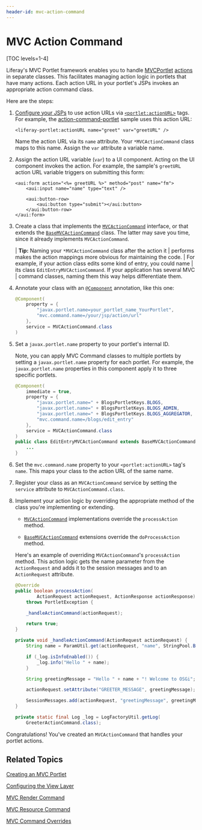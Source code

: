 ```yaml
---
header-id: mvc-action-command
---
```


# MVC Action Command

[TOC levels=1-4]

Liferay's MVC Portlet framework enables you to handle
[MVCPortlet](/docs/7-2/appdev/-/knowledge_base/a/liferay-mvc-portlet)
[actions](/docs/7-2/appdev/-/knowledge_base/a/configuring-the-view-layer#using-action-urls)
in separate classes. This facilitates managing action logic in portlets that
have many actions. Each action URL in your portlet's JSPs invokes an appropriate
action command class. 

Here are the steps:

1.  [Configure your JSPs](/docs/7-2/appdev/-/knowledge_base/a/configuring-the-view-layer)
    to use action URLs via
    [`<portlet:actionURL>`](@platform-ref@/7.2-latest/taglibs/util-taglib/portlet/actionURL.html)
    tags. For example, the
    [action-command-portlet](https://github.com/liferay/liferay-blade-samples/blob/7.1/gradle/apps/action-command-portlet/src/main/resources/META-INF/resources/view.jsp)
    sample uses this action URL:

    ```markup
    <liferay-portlet:actionURL name="greet" var="greetURL" />
    ```

    Name the action URL via its `name` attribute. Your `*MVCActionCommand` class
    maps to this name. Assign the `var` attribute a variable name. 

2.  Assign the action URL variable (`var`) to a UI component. Acting on the UI 
    component invokes the action. For  example, the sample's `greetURL` action
    URL variable triggers on submitting this form: 

    ```markup
    <aui:form action="<%= greetURL %>" method="post" name="fm">
    	<aui:input name="name" type="text" />

    	<aui:button-row>
    		<aui:button type="submit"></aui:button>
    	</aui:button-row>
    </aui:form>
    ```

3.  Create a class that implements the
    [`MVCActionCommand`](@platform-ref@/7.2-latest/javadocs/portal-kernel/com/liferay/portal/kernel/portlet/bridges/mvc/MVCActionCommand.html)
    interface, or that extends the
    [`BaseMVCActionCommand`](@platform-ref@/7.2-latest/javadocs/portal-kernel/com/liferay/portal/kernel/portlet/bridges/mvc/BaseMVCActionCommand.html)
    class. The latter may save you time, since it already implements
    `MVCActionCommand`. 

    | **Tip:** Naming your `*MVCActionCommand` class after the action it 
    | performs makes the action mappings more obvious for maintaining the code.
    | For example, if your action class edits some kind of entry, you could name
    | its class `EditEntryMVCActionCommand`. If your application has several MVC
    | command classes, naming them this way helps differentiate them. 

4.  Annotate your class with an
    [`@Component`](https://osgi.org/javadoc/r6/residential/org/osgi/service/component/annotations/Component.html)
    annotation, like this one:

    ```java
    @Component(
        property = {
            "javax.portlet.name=your_portlet_name_YourPortlet",
            "mvc.command.name=/your/jsp/action/url"
        },
        service = MVCActionCommand.class
    )
    ```

5.  Set a `javax.portlet.name` property to your portlet's internal ID. 

    Note, you can apply MVC Command classes to multiple portlets by setting
    a `javax.portlet.name` property for each portlet. For example, the
    `javax.portlet.name` properties in this component apply it to three
    specific portlets. 

    ```java
    @Component(
        immediate = true,
        property = {
            "javax.portlet.name=" + BlogsPortletKeys.BLOGS,
            "javax.portlet.name=" + BlogsPortletKeys.BLOGS_ADMIN,
            "javax.portlet.name=" + BlogsPortletKeys.BLOGS_AGGREGATOR,
            "mvc.command.name=/blogs/edit_entry"
        },
        service = MVCActionCommand.class
    )
    public class EditEntryMVCActionCommand extends BaseMVCActionCommand {
        ...
    }
    ```

6.  Set the `mvc.command.name` property to your `<portlet:actionURL>` tag's 
    `name`. This maps your class to the action URL of the same name. 

7.  Register your class as an `MVCActionCommand` service by setting the
    `service` attribute to `MVCActionCommand.class`. 

8.  Implement your action logic by overriding the appropriate method of the 
    class you're implementing or extending. 

    -   [`MVCActionCommand`](@platform-ref@/7.2-latest/javadocs/portal-kernel/com/liferay/portal/kernel/portlet/bridges/mvc/MVCActionCommand.html)
       implementations override the `processAction` method. 

    -   [`BaseMVCActionCommand`](@platform-ref@/7.2-latest/javadocs/portal-kernel/com/liferay/portal/kernel/portlet/bridges/mvc/BaseMVCActionCommand.html)
        extensions override the `doProcessAction` method. 

    Here's an example of overriding `MVCActionCommand`'s `processAction` method.
    This action logic gets the name parameter from the `ActionRequest` and adds
    it to the session messages and to an `ActionRequest` attribute. 

    ```java
    @Override
    public boolean processAction(
    		ActionRequest actionRequest, ActionResponse actionResponse)
    	throws PortletException {

    	_handleActionCommand(actionRequest);

    	return true;
    }

    private void _handleActionCommand(ActionRequest actionRequest) {
    	String name = ParamUtil.get(actionRequest, "name", StringPool.BLANK);

    	if (_log.isInfoEnabled()) {
    		_log.info("Hello " + name);
    	}

    	String greetingMessage = "Hello " + name + "! Welcome to OSGi";

    	actionRequest.setAttribute("GREETER_MESSAGE", greetingMessage);

    	SessionMessages.add(actionRequest, "greetingMessage", greetingMessage);
    }

    private static final Log _log = LogFactoryUtil.getLog(
    	GreeterActionCommand.class);
    ```

Congratulations! You've created an `MVCActionCommand` that handles your portlet
actions. 

## Related Topics

[Creating an MVC Portlet](/docs/7-2/appdev/-/knowledge_base/a/creating-an-mvc-portlet)

[Configuring the View Layer](/docs/7-2/appdev/-/knowledge_base/a/configuring-the-view-layer)

[MVC Render Command](/docs/7-2/appdev/-/knowledge_base/a/mvc-render-command)

[MVC Resource Command](/docs/7-2/appdev/-/knowledge_base/a/mvc-resource-command)

[MVC Command Overrides](/docs/7-2/customization/-/knowledge_base/c/overriding-liferay-mvc-commands)

